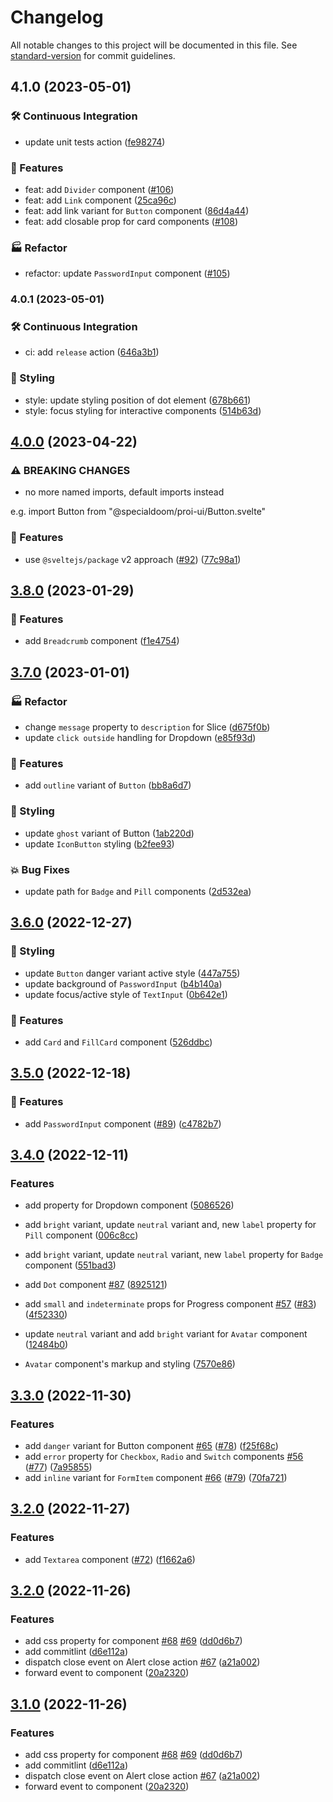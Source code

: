 # Changelog

All notable changes to this project will be documented in this file. See
[standard-version](https://github.com/conventional-changelog/standard-version) for commit
guidelines.

## 4.1.0 (2023-05-01)

### 🛠️ Continuous Integration

- update unit tests action
  ([fe98274](https://github.com/specialdoom/proi-ui/commit/fe982747e0453d37ac8f82c7337b3a84dc0b3430))

### 🚀 Features

- feat: add `Divider` component ([#106](https://github.com/specialdoom/proi-ui/pull/106))
- feat: add `Link` component
  ([25ca96c](https://github.com/specialdoom/proi-ui/commit/25ca96ca2ac22e5985f3853cefc0b877d9738fbc))
- feat: add link variant for `Button` component
  ([86d4a44](https://github.com/specialdoom/proi-ui/commit/86d4a44ae837cae11255b070cf5b0dbe3d44bb66))
- feat: add closable prop for card components
  ([#108](https://github.com/specialdoom/proi-ui/pull/108))

### 🏭 Refactor

- refactor: update `PasswordInput` component
  ([#105](https://github.com/specialdoom/proi-ui/pull/105))

### 4.0.1 (2023-05-01)

### 🛠️ Continuous Integration

- ci: add `release` action
  ([646a3b1](https://github.com/specialdoom/proi-ui/commit/646a3b1adf54936ad089c2da080f9cec06497be2))

### 🎨 Styling

- style: update styling position of dot element
  ([678b661](https://github.com/specialdoom/proi-ui/commit/678b66123ed69a068226efa4dd8211f34432d828))
- style: focus styling for interactive components
  ([514b63d](https://github.com/specialdoom/proi-ui/commit/514b63dcc35c015d816536fbb389f3ab96ddb889))

## [4.0.0](https://github.com/specialdoom/proi-ui/compare/v4.0.0-develop.6...v4.0.0) (2023-04-22)

### ⚠ BREAKING CHANGES

- no more named imports, default imports instead

e.g. import Button from "@specialdoom/proi-ui/Button.svelte"

### 🚀 Features

- use `@sveltejs/package` v2 approach
  ([#92](https://github.com/specialdoom/proi-ui/issues/92))
  ([77c98a1](https://github.com/specialdoom/proi-ui/commit/77c98a1a7c2f093b0a12b3ca9e4b383d2fde56e2))

## [3.8.0](https://github.com/specialdoom/proi-ui/compare/v3.7.0...v3.8.0) (2023-01-29)

### 🚀 Features

- add `Breadcrumb` component
  ([f1e4754](https://github.com/specialdoom/proi-ui/commit/f1e4754af26476d82c1980b4dd063c4862ad4f92))

## [3.7.0](https://github.com/specialdoom/proi-ui/compare/v3.6.0...v3.7.0) (2023-01-01)

### 🏭 Refactor

- change `message` property to `description` for Slice
  ([d675f0b](https://github.com/specialdoom/proi-ui/commit/d675f0b52639d6aa556925476639b3c5ecdc9975))
- update `click outside` handling for Dropdown
  ([e85f93d](https://github.com/specialdoom/proi-ui/commit/e85f93d9d3d2dbd713f43f0314ea51e40a88e1cd))

### 🚀 Features

- add `outline` variant of `Button`
  ([bb8a6d7](https://github.com/specialdoom/proi-ui/commit/bb8a6d7cfdae5faa20e18dbaca898137bfe05dfb))

### 🎨 Styling

- update `ghost` variant of Button
  ([1ab220d](https://github.com/specialdoom/proi-ui/commit/1ab220dd62100a5661368f61decacbe7aadb1dfd))
- update `IconButton` styling
  ([b2fee93](https://github.com/specialdoom/proi-ui/commit/b2fee93e7c9e8456b5bb9f4fbd6d2048cd479270))

### 💥 Bug Fixes

- update path for `Badge` and `Pill` components
  ([2d532ea](https://github.com/specialdoom/proi-ui/commit/2d532eac649374a71a924868d9e5df7da0e9a3c0))

## [3.6.0](https://github.com/specialdoom/proi-ui/compare/v3.5.0...v3.6.0) (2022-12-27)

### 🎨 Styling

- update `Button` danger variant active style
  ([447a755](https://github.com/specialdoom/proi-ui/commit/447a7552352d00609635edd70a52007a77d5be33))
- update background of `PasswordInput`
  ([b4b140a](https://github.com/specialdoom/proi-ui/commit/b4b140afb4fa00ae48ebbd2dc92c5a15246f1c83))
- update focus/active style of `TextInput`
  ([0b642e1](https://github.com/specialdoom/proi-ui/commit/0b642e12f0e947699c970f71e5cf84e72f92fbdd))

### 🚀 Features

- add `Card` and `FillCard` component
  ([526ddbc](https://github.com/specialdoom/proi-ui/commit/526ddbcf053cf98fbc8ea5f676a9ff871a30a3d6))

## [3.5.0](https://github.com/specialdoom/proi-ui/compare/v3.4.0...v3.5.0) (2022-12-18)

### 🚀 Features

- add `PasswordInput` component ([#89](https://github.com/specialdoom/proi-ui/issues/89))
  ([c4782b7](https://github.com/specialdoom/proi-ui/commit/c4782b796ae4bdf0c6d2bd4e4b0c082ccba6b38d))

## [3.4.0](https://github.com/specialdoom/proi-ui/compare/v3.3.0...v3.4.0) (2022-12-11)

### Features

- add property for Dropdown component
  ([5086526](https://github.com/specialdoom/proi-ui/commit/50865260ce87d703670634c51810e42aba86dd5c))
- add `bright` variant, update `neutral` variant and, new `label` property for `Pill`
  component
  ([006c8cc](https://github.com/specialdoom/proi-ui/commit/006c8cc3d21e444b4e0360b03f63d4db255e1123))
- add `bright` variant, update `neutral` variant, new `label` property for `Badge`
  component
  ([551bad3](https://github.com/specialdoom/proi-ui/commit/551bad309bf9701deb4e80018d7064a1f9e9ba14))
- add `Dot` component [#87](https://github.com/specialdoom/proi-ui/issues/87)
  ([8925121](https://github.com/specialdoom/proi-ui/commit/89251215a42606ca9995ce6ced266cdd1b7b3f00))
- add `small` and `indeterminate` props for Progress component
  [#57](https://github.com/specialdoom/proi-ui/issues/57)
  ([#83](https://github.com/specialdoom/proi-ui/issues/83))
  ([4f52330](https://github.com/specialdoom/proi-ui/commit/4f52330fbe5ca620d8cdb3625112eb07c01dd241))
- update `neutral` variant and add `bright` variant for `Avatar` component
  ([12484b0](https://github.com/specialdoom/proi-ui/commit/12484b0f5a33450695a47e853f6a439ac91c8c01))

- `Avatar` component's markup and styling
  ([7570e86](https://github.com/specialdoom/proi-ui/commit/7570e864c1d0a600739177a40132701b1376f9a7))

## [3.3.0](https://github.com/specialdoom/proi-ui/compare/v3.2.0...v3.3.0) (2022-11-30)

### Features

- add `danger` variant for Button component
  [#65](https://github.com/specialdoom/proi-ui/issues/65)
  ([#78](https://github.com/specialdoom/proi-ui/issues/78))
  ([f25f68c](https://github.com/specialdoom/proi-ui/commit/f25f68c243e30e41ca55751f5297be82eb1d2fa0))
- add `error` property for `Checkbox`, `Radio` and `Switch` components
  [#56](https://github.com/specialdoom/proi-ui/issues/56)
  ([#77](https://github.com/specialdoom/proi-ui/issues/77))
  ([7a95855](https://github.com/specialdoom/proi-ui/commit/7a95855cbfdbd552211413a1b5bd5e8df2d9643d))
- add `inline` variant for `FormItem` component
  [#66](https://github.com/specialdoom/proi-ui/issues/66)
  ([#79](https://github.com/specialdoom/proi-ui/issues/79))
  ([70fa721](https://github.com/specialdoom/proi-ui/commit/70fa7216fc2c3bb19efb3e3ad2b01f4cc9f01d82))

## [3.2.0](https://github.com/specialdoom/proi-ui/compare/v3.1.1...v3.2.0) (2022-11-27)

### Features

- add `Textarea` component ([#72](https://github.com/specialdoom/proi-ui/issues/72))
  ([f1662a6](https://github.com/specialdoom/proi-ui/commit/f1662a60d6300bc6293cc35caacfe708ce7c496a))

## [3.2.0](https://github.com/specialdoom/proi-ui/compare/v3.0.2...v3.2.0) (2022-11-26)

### Features

- add css property for component [#68](https://github.com/specialdoom/proi-ui/issues/68)
  [#69](https://github.com/specialdoom/proi-ui/issues/69)
  ([dd0d6b7](https://github.com/specialdoom/proi-ui/commit/dd0d6b7660c0f2bd03768c7b448e3fedd4aab6c7))
- add commitlint
  ([d6e112a](https://github.com/specialdoom/proi-ui/commit/d6e112ae4888fb8675fb8c0d1544896af5fd1f5f))
- dispatch close event on Alert close action
  [#67](https://github.com/specialdoom/proi-ui/issues/67)
  ([a21a002](https://github.com/specialdoom/proi-ui/commit/a21a0023c175cada42aaff6bd2a57793be6664c1))
- forward event to component
  ([20a2320](https://github.com/specialdoom/proi-ui/commit/20a232079d80249295077c6deca976ff13d92f41))

## [3.1.0](https://github.com/specialdoom/proi-ui/compare/v3.0.2...v3.1.0) (2022-11-26)

### Features

- add css property for component [#68](https://github.com/specialdoom/proi-ui/issues/68)
  [#69](https://github.com/specialdoom/proi-ui/issues/69)
  ([dd0d6b7](https://github.com/specialdoom/proi-ui/commit/dd0d6b7660c0f2bd03768c7b448e3fedd4aab6c7))
- add commitlint
  ([d6e112a](https://github.com/specialdoom/proi-ui/commit/d6e112ae4888fb8675fb8c0d1544896af5fd1f5f))
- dispatch close event on Alert close action
  [#67](https://github.com/specialdoom/proi-ui/issues/67)
  ([a21a002](https://github.com/specialdoom/proi-ui/commit/a21a0023c175cada42aaff6bd2a57793be6664c1))
- forward event to component
  ([20a2320](https://github.com/specialdoom/proi-ui/commit/20a232079d80249295077c6deca976ff13d92f41))
